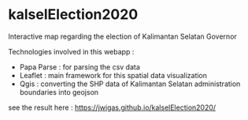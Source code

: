 # kalselElection2020
Interactive map regarding the election of Kalimantan Selatan Governor

Technologies involved in this webapp : 
- Papa Parse : for parsing the csv data
- Leaflet    : main framework for this spatial data visualization
- Qgis       : converting the SHP data of Kalimantan Selatan administration boundaries into geojson

see the result here : https://jwigas.github.io/kalselElection2020/
